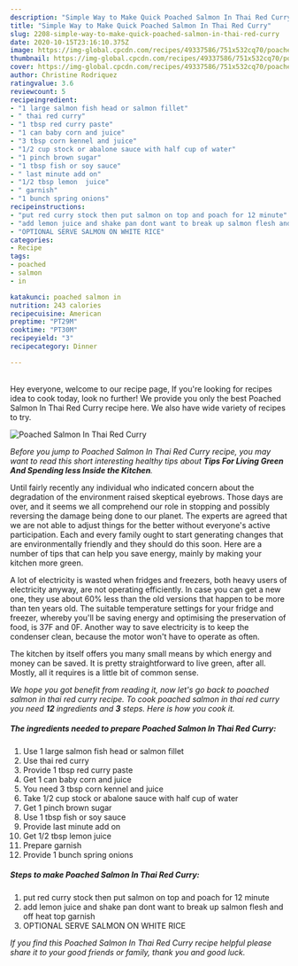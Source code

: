 ```yaml
---
description: "Simple Way to Make Quick Poached Salmon In Thai Red Curry"
title: "Simple Way to Make Quick Poached Salmon In Thai Red Curry"
slug: 2208-simple-way-to-make-quick-poached-salmon-in-thai-red-curry
date: 2020-10-15T23:16:10.375Z
image: https://img-global.cpcdn.com/recipes/49337586/751x532cq70/poached-salmon-in-thai-red-curry-recipe-main-photo.jpg
thumbnail: https://img-global.cpcdn.com/recipes/49337586/751x532cq70/poached-salmon-in-thai-red-curry-recipe-main-photo.jpg
cover: https://img-global.cpcdn.com/recipes/49337586/751x532cq70/poached-salmon-in-thai-red-curry-recipe-main-photo.jpg
author: Christine Rodriquez
ratingvalue: 3.6
reviewcount: 5
recipeingredient:
- "1 large salmon fish head or salmon fillet"
- " thai red curry"
- "1 tbsp red curry paste"
- "1 can baby corn and juice"
- "3 tbsp corn kennel and juice"
- "1/2 cup stock or abalone sauce with half cup of water"
- "1 pinch brown sugar"
- "1 tbsp fish or soy sauce"
- " last minute add on"
- "1/2 tbsp lemon  juice"
- " garnish"
- "1 bunch spring onions"
recipeinstructions:
- "put red curry stock then put salmon on top and poach for 12 minute"
- "add lemon juice and shake pan dont want to break up salmon flesh and off heat top garnish"
- "OPTIONAL SERVE SALMON ON WHITE RICE"
categories:
- Recipe
tags:
- poached
- salmon
- in

katakunci: poached salmon in 
nutrition: 243 calories
recipecuisine: American
preptime: "PT29M"
cooktime: "PT30M"
recipeyield: "3"
recipecategory: Dinner

---
```

<br>
Hey everyone, welcome to our recipe page, If you're looking for recipes idea to cook today, look no further! We provide you only the best Poached Salmon In Thai Red Curry recipe here. We also have wide variety of recipes to try.
<br>


![Poached Salmon In Thai Red Curry](https://img-global.cpcdn.com/recipes/49337586/751x532cq70/poached-salmon-in-thai-red-curry-recipe-main-photo.jpg)

<i>Before you jump to Poached Salmon In Thai Red Curry recipe, you may want to read this short interesting healthy tips about 
<strong>Tips For Living Green And Spending less Inside the Kitchen</strong>.</i>
</br>

Until fairly recently any individual who indicated concern about the degradation of the environment raised skeptical eyebrows. Those days are over, and it seems we all comprehend our role in stopping and possibly reversing the damage being done to our planet. The experts are agreed that we are not able to adjust things for the better without everyone's active participation. Each and every family ought to start generating changes that are environmentally friendly and they should do this soon. Here are a number of tips that can help you save energy, mainly by making your kitchen more green.

A lot of electricity is wasted when fridges and freezers, both heavy users of electricity anyway, are not operating efficiently. In case you can get a new one, they use about 60% less than the old versions that happen to be more than ten years old. The suitable temperature settings for your fridge and freezer, whereby you'll be saving energy and optimising the preservation of food, is 37F and 0F. Another way to save electricity is to keep the condenser clean, because the motor won't have to operate as often.

The kitchen by itself offers you many small means by which energy and money can be saved. It is pretty straightforward to live green, after all. Mostly, all it requires is a little bit of common sense.


<i>We hope you got benefit from reading it, now let's go back to poached salmon in thai red curry recipe. To cook poached salmon in thai red curry you need <strong>12</strong> ingredients and <strong>3</strong> steps. Here is how you cook it.
</i>

##### The ingredients needed to prepare Poached Salmon In Thai Red Curry:

1. Use 1 large salmon fish head or salmon fillet
1. Use  thai red curry
1. Provide 1 tbsp red curry paste
1. Get 1 can baby corn and juice
1. You need 3 tbsp corn kennel and juice
1. Take 1/2 cup stock or abalone sauce with half cup of water
1. Get 1 pinch brown sugar
1. Use 1 tbsp fish or soy sauce
1. Provide  last minute add on
1. Get 1/2 tbsp lemon  juice
1. Prepare  garnish
1. Provide 1 bunch spring onions


##### Steps to make Poached Salmon In Thai Red Curry:

1. put red curry stock then put salmon on top and poach for 12 minute
1. add lemon juice and shake pan dont want to break up salmon flesh and off heat top garnish
1. OPTIONAL SERVE SALMON ON WHITE RICE


<i>If you find this Poached Salmon In Thai Red Curry recipe helpful please share it to your good friends or family, thank you and good luck.</i>
